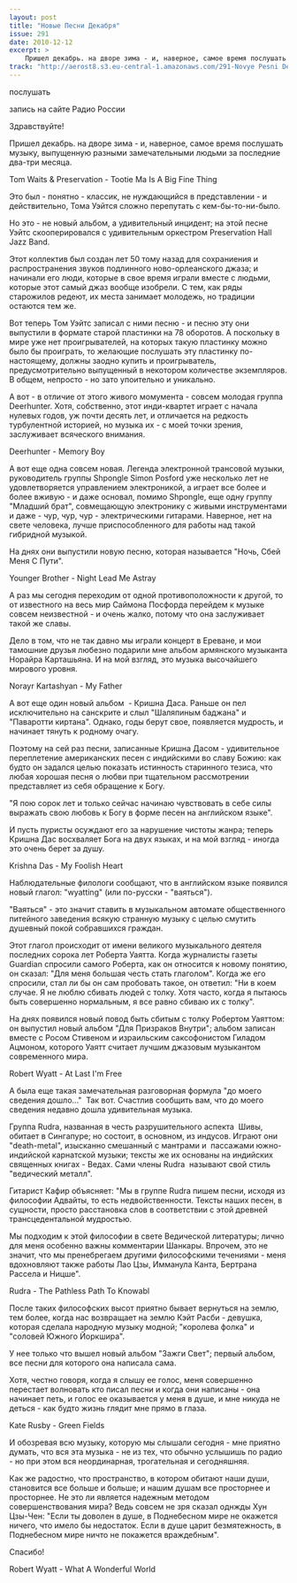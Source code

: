 ```yaml
---
layout: post
title: "Новые Песни Декабря"
issue: 291
date: 2010-12-12
excerpt: >
    Пришел декабрь. на дворе зима - и, наверное, самое время послушать музыку, выпущенную разными замечательными людьми за последние два-три месяца.
track: "http://aerost8.s3.eu-central-1.amazonaws.com/291-Novye Pesni Dekabrja.mp3"
---
```


послушать

запись на сайте Радио России

Здравствуйте!

Пришел декабрь. на дворе зима - и, наверное, самое время послушать музыку, выпущенную разными замечательными людьми за последние два-три месяца.

Tom Waits & Preservation - Tootie Ma Is A Big Fine Thing

Это был - понятно - классик, не нуждающийся в представлении - и действительно, Тома Уэйтся сложно перепутать с кем-бы-то-ни-было.

Но это - не новый альбом, а удивительный инцидент; на этой песне Уэйтс скооперировался с удивительным оркестром Preservation Hall Jazz Band.

Этот коллектив был создан лет 50 тому назад для сохраниения и распространения звуков подлинного ново-орлеанского джаза; и начинали его люди, которые в свое время играли вместе с людьми, которые этот самый джаз вообще изобрели. С тем, как ряды старожилов редеют, их места занимает молодежь, но традиции остаются тем же.

Вот теперь Том Уэйтс записал с ними песню - и песню эту они выпустили в формате старой пластинки на 78 оборотов. А поскольку в мире уже нет проигрывателей, на которых такую пластинку можно было бы проиграть, то желающие послушать эту пластинку по-настоящему, должны заодно купить и проигрыватель, предусмотрительно выпущенный в некотором количестве экземпляров. В общем, непросто - но зато упоительно и уникально.

А вот - в отличие от этого живого момумента - совсем молодая группа Deerhunter. Хотя, собственно, этот инди-квартет играет с начала нулевых годов, уж почти десять лет, и отличается на редкость турбулентной историей, но музыка их - с моей точки зрения, заслуживает всяческого внимания.

Deerhunter - Memory Boy

А вот еще одна совсем новая. Легенда электронной трансовой музыки, руководитель группы Shpongle Simon Posford уже несколько лет не удовлетворяется управлением электроникой, а играет все более и более вживую - и даже основал, помимо Shpongle, еще одну группу "Младший брат", совмещающую электронику с живыми инструментами и даже - чур, чур, чур - электрическими гитарами. Наверное, нет на свете человека, лучше приспособленного для работы над такой гибридной музыкой.

На днях они выпустили новую песню, которая называется "Ночь, Сбей Меня С Пути".

Younger Brother - Night Lead Me Astray

А раз мы сегодня переходим от одной противоположности к другой, то от известного на весь мир Саймона Посфорда перейдем к музыке совсем неизвестной - и очень жалко, потому что она заслуживает такой же славы.

Дело в том, что не так давно мы играли концерт в Ереване, и мои тамошние друзья любезно подарили мне альбом армянского музыканта Норайра Карташьяна. И на мой взгляд, это музыка высочайшего мирового уровня.

Norayr Kartashyan - My Father

А вот еще один новый альбом  - Кришна Даса. Раньше он пел исключительно на санскрите и слыл "Шаляпиным баджана" и "Паваротти киртана". Однако, годы берут свое, появляется мудрость, и начинает тянуть к родному очагу.

Поэтому на сей раз песни, записанные Кришна Дасом - удивительное переплетение американских песен с индийскими во славу Божию: как будто он задался целью показать истинность старинного тезиса, что любая хорошая песня о любви при тщательном рассмотрении представляет из себя обращение к Богу.

"Я пою сорок лет и только сейчас начинаю чувствовать в себе силы выражать свою любовь к Богу в форме песен на английском языке".

И пусть пуристы осуждают его за нарушение чистоты жанра; теперь Кришна Дас восхваляет Бога на двух языках, и на мой взгляд - иногда это очень берет за душу.

Krishna Das - My Foolish Heart

Наблюдательные филологи сообщают, что в английском языке появился новый глагол: "wyatting" (или по-русски - "ваяться").

"Ваяться" - это значит ставить в музыкальном автомате общественного питейного заведения всякую странную музыку с целью смутить душевный покой собравшихся граждан.

Этот глагол происходит от имени великого музыкального деятеля последних сорока лет Роберта Уаятта. Когда журналисты газеты Guardian спросили самого Роберта, как он относится к новому понятию, он сказал: "Для меня большая честь стать глаголом". Когда же его спросили, стал ли бы он сам пробовать такое, он ответил: "Ни в коем случае. Я не люблю сбивать людей с толку. Хотя часто, когда я пытаюсь быть совершенно нормальным, я все равно сбиваю их с толку".

На днях появился новый повод быть сбитым с толку Робертом Уаяттом: он выпустил новый альбом "Для Призраков Внутри"; альбом записан вместе с Росом Стивеном и израильским саксофонистом Гиладом Ацмоном, которого Уаятт считает лучшим джазовым музыкантом современного мира.

Robert Wyatt - At Last I'm Free

А была еще такая замечательная разговорная формула "до моего сведения дошло..."  Так вот. Счастлив сообщить вам, что до моего сведения недавно дошла удивительная музыка.

Группа Rudra, названная в честь разрушительного аспекта  Шивы, обитает в Сингапуре; но состоит, в основном, из индусов. Играют они "death-metal", изысканно смешанный с мантрами и  пассажами южно-индийской карнатской музыки; тексты же их основаны на индийских священных книгах - Ведах. Сами члены Rudra  называют свой стиль "ведический металл".

Гитарист Кафир объясняет: "Мы в группе Rudra пишем песни, исходя из философии Адвайты, то есть недвойственности. Тексты наших песен, в сущности, просто расстановка слов в соответствии с этой древней трансцедентальной мудростью.

Мы подходим к этой философии в свете Ведической литературы; лично для меня особенно важны комментарии Шанкары. Впрочем, это не значит, что мы пренебрегаем другими философскими течениями - меня вдохновляют также работы Лао Цзы, Имманула Канта, Бертрана Рассела и Ницше".

Rudra - The Pathless Path To Knowabl

После таких философских высот приятно бывает вернуться на землю, тем более, когда нас возвращает на землю Кэйт Расби - девушка, которая сделала народную музыку модной; "королева фолка" и "соловей Южного Йоркшира".

У нее только что вышел новый альбом "Зажги Свет"; первый альбом, все песни для которого она написала сама.

Хотя, честно говоря, когда я слышу ее голос, меня совершенно перестает волновать кто писал песни и когда они написаны - она начинает петь, и голос ее оказывается у меня в душе, и мне никуда не деться - как будто жизнь глядит мне прямо в глаза.

Kate Rusby - Green Fields

И обозревая всю музыку, которую мы слышали сегодня - мне приятно думать, что вся эта музыка - не из тех, что обычно услышишь по радио - но при этом вся неординарная, трогательная и сегодняшняя.

Как же радостно, что пространство, в котором обитают наши души, становится все больше и больше; и нашим душам все просторнее и просторнее. Не это ли является надежным методом  совершенствования мира? Ведь совсем не зря сказал однжды Хун Цзы-Чен: "Если ты доволен в душе, в Поднебесном мире не окажется ничего, что имело бы недостаток. Если в душе царит безмятежность, в Поднебесном мире ничто не покажется враждебным".

Спасибо!

Robert Wyatt - What A Wonderful World
